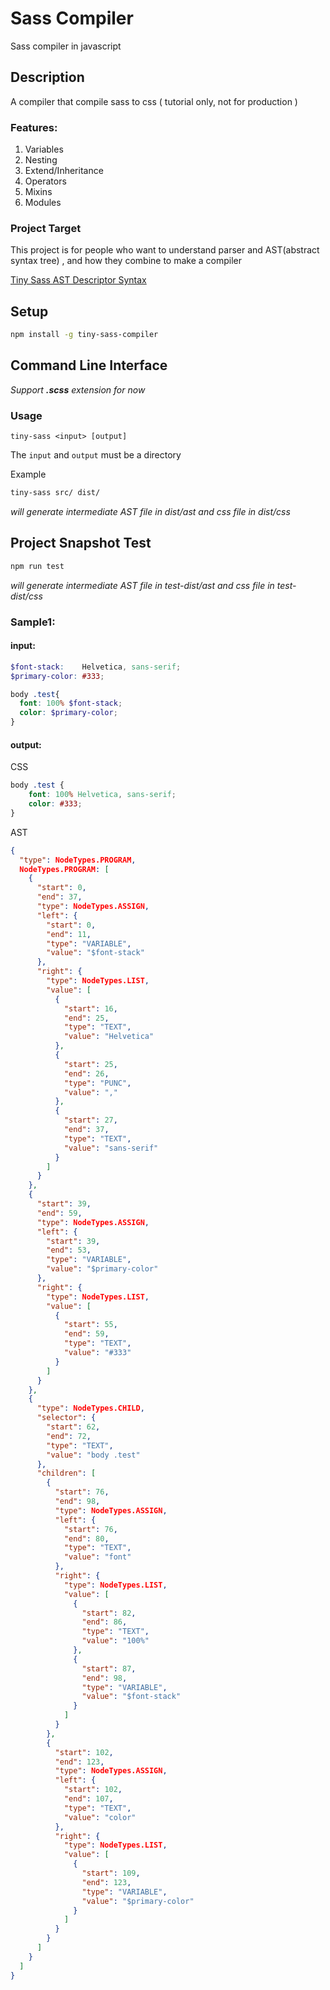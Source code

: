 # Sass Compiler

Sass compiler in javascript

## Description 

A compiler that compile sass to css ( tutorial only, not for production )

### Features:

1. Variables
2. Nesting
3. Extend/Inheritance
4. Operators
5. Mixins
6. Modules

### Project Target

This project is for people who want to understand parser and AST(abstract syntax tree) , and how they combine to make a compiler

[Tiny Sass AST Descriptor Syntax](https://github.com/wizardpisces/tiny-sass-compiler/blob/master/parser/readme.md)

## Setup

```bash
npm install -g tiny-sass-compiler
```

## Command Line Interface

*Support **.scss** extension for now*

### Usage


`tiny-sass <input> [output]`

The `input` and `output` must be a directory

Example

```bash
tiny-sass src/ dist/
```

*will generate intermediate AST file in dist/ast and css file in dist/css*

## Project Snapshot Test

```bash
npm run test
```
*will generate intermediate AST file in test-dist/ast and css file in test-dist/css*

### Sample1:

#### input:

```scss
$font-stack:    Helvetica, sans-serif;
$primary-color: #333;

body .test{
  font: 100% $font-stack;
  color: $primary-color;
}
```
#### output:

CSS
```css
body .test {
    font: 100% Helvetica, sans-serif;
    color: #333;
}
```

AST
```json
{
  "type": NodeTypes.PROGRAM,
  NodeTypes.PROGRAM: [
    {
      "start": 0,
      "end": 37,
      "type": NodeTypes.ASSIGN,
      "left": {
        "start": 0,
        "end": 11,
        "type": "VARIABLE",
        "value": "$font-stack"
      },
      "right": {
        "type": NodeTypes.LIST,
        "value": [
          {
            "start": 16,
            "end": 25,
            "type": "TEXT",
            "value": "Helvetica"
          },
          {
            "start": 25,
            "end": 26,
            "type": "PUNC",
            "value": ","
          },
          {
            "start": 27,
            "end": 37,
            "type": "TEXT",
            "value": "sans-serif"
          }
        ]
      }
    },
    {
      "start": 39,
      "end": 59,
      "type": NodeTypes.ASSIGN,
      "left": {
        "start": 39,
        "end": 53,
        "type": "VARIABLE",
        "value": "$primary-color"
      },
      "right": {
        "type": NodeTypes.LIST,
        "value": [
          {
            "start": 55,
            "end": 59,
            "type": "TEXT",
            "value": "#333"
          }
        ]
      }
    },
    {
      "type": NodeTypes.CHILD,
      "selector": {
        "start": 62,
        "end": 72,
        "type": "TEXT",
        "value": "body .test"
      },
      "children": [
        {
          "start": 76,
          "end": 98,
          "type": NodeTypes.ASSIGN,
          "left": {
            "start": 76,
            "end": 80,
            "type": "TEXT",
            "value": "font"
          },
          "right": {
            "type": NodeTypes.LIST,
            "value": [
              {
                "start": 82,
                "end": 86,
                "type": "TEXT",
                "value": "100%"
              },
              {
                "start": 87,
                "end": 98,
                "type": "VARIABLE",
                "value": "$font-stack"
              }
            ]
          }
        },
        {
          "start": 102,
          "end": 123,
          "type": NodeTypes.ASSIGN,
          "left": {
            "start": 102,
            "end": 107,
            "type": "TEXT",
            "value": "color"
          },
          "right": {
            "type": NodeTypes.LIST,
            "value": [
              {
                "start": 109,
                "end": 123,
                "type": "VARIABLE",
                "value": "$primary-color"
              }
            ]
          }
        }
      ]
    }
  ]
}
```